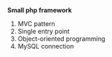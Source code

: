 **Small php framework**

1. MVC pattern
2. Single entry point
3. Object-oriented programming
4. MySQL connection
